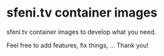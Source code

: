 # sfeni.tv container images

sfeni.tv container images to develop what you need.

Feel free to add features, fix things, ... Thank you!
